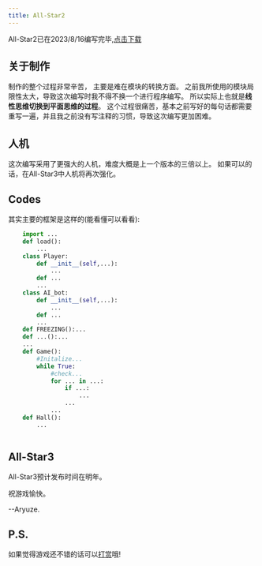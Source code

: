 ```yaml
---
title: All-Star2
---
```


All-Star2已在2023/8/16编写完毕,<a href='https://pan.baidu.com/s/18dH5LBA7RYRJRjrVo_25yg?pwd=game'>点击下载</a>

## 关于制作

制作的整个过程非常辛苦，
主要是难在模块的转换方面。
之前我所使用的模块局限性太大，导致这次编写时我不得不换一个进行程序编写。
所以实际上也就是<strong>线性思维切换到平面思维的过程</strong>。
这个过程很痛苦，基本之前写好的每句话都需要重写一遍，并且我之前没有写注释的习惯，导致这次编写更加困难。

## 人机

这次编写采用了更强大的人机，难度大概是上一个版本的三倍以上。
如果可以的话，在All-Star3中人机将再次强化。

## Codes

其实主要的框架是这样的(能看懂可以看看):
```python
    import ...
    def load():
        ...
    class Player:
        def __init__(self,...):
            ...
        def ...
        ...
    class AI_bot:
        def __init__(self,...):
            ...
        def ...
        ...
    def FREEZING():...
    def ...():...
    ...
    def Game():
        #Initalize...
        while True:
            #check...
            for ... in ...:
                if ...:
                    ...
                ...
            ...
    def Hall():
        ...
    
```

## All-Star3

All-Star3预计发布时间在明年。

祝游戏愉快。

--Aryuze.

## P.S.

如果觉得游戏还不错的话可以<a href='/others/about#donate'>打赏</a>哦!